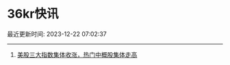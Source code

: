 # 36kr快讯

最近更新时间: 2023-12-22 07:02:37

--- 
1. [美股三大指数集体收涨，热门中概股集体走高](https://www.36kr.com/newsflashes/2571079207167621) 
